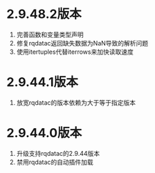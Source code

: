# 2.9.48.2版本
1. 完善函数和变量类型声明
2. 修复rqdatac返回缺失数据为NaN导致的解析问题
3. 使用itertuples代替iterrows来加快读取速度

# 2.9.44.1版本
1. 放宽rqdatac的版本依赖为大于等于指定版本

# 2.9.44.0版本

1. 升级支持rqdatac的2.9.44版本
2. 禁用rqdatac的自动插件加载